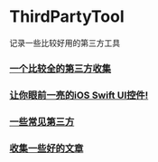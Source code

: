 # ThirdPartyTool


记录一些比较好用的第三方工具



### [一个比较全的第三方收集](https://github.com/SunshineBrother/ThirdPartyTool/blob/master/TimLiu-iOS.md)

### [让你眼前一亮的iOS Swift UI控件!](https://github.com/SunshineBrother/ThirdPartyTool/blob/master/让你眼前一亮的iOS%20Swift%20UI控件!.md)

### [一些常见第三方](https://github.com/SunshineBrother/ThirdPartyTool/blob/master/第三方.md)


### [收集一些好的文章](https://github.com/SunshineBrother/ThirdPartyTool/blob/master/goodArticle.md)



